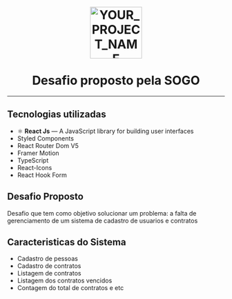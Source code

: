<h1 align="center">
<br>
  <img src="https://media.istockphoto.com/vectors/wizard-or-sorcerer-with-magic-staff-or-wand-flat-vector-illustration-vector-id1311968832?b=1&k=20&m=1311968832&s=612x612&w=0&h=ut4KMX8lgtSoiFP0FiAaMzlCpHKkfP0jxqKZwJQpggk=" alt="YOUR_PROJECT_NAME" width="120">
<br>
<br>
Desafio proposto pela SOGO
</h1>

<hr />

## Tecnologias utilizadas
[//]: # (Add the features of your project here:)

- ⚛️ **React Js** — A JavaScript library for building user interfaces<br>
- Styled Components<br>
- React Router Dom V5<br>
- Framer Motion<br>
- TypeScript<br>
- React-Icons<br>
- React Hook Form<br>


## Desafio Proposto

Desafio que tem como objetivo solucionar um problema: a falta de gerenciamento de um sistema de cadastro de usuarios e contratos

## Caracteristicas do Sistema

- Cadastro de pessoas
- Cadastro de contratos
- Listagem de contratos
- Listagem dos contratos vencidos
- Contagem do total de contratos e etc

